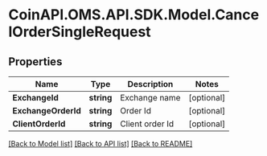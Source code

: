 # CoinAPI.OMS.API.SDK.Model.CancelOrderSingleRequest
## Properties

Name | Type | Description | Notes
------------ | ------------- | ------------- | -------------
**ExchangeId** | **string** | Exchange name | [optional] 
**ExchangeOrderId** | **string** | Order Id | [optional] 
**ClientOrderId** | **string** | Client order Id | [optional] 

[[Back to Model list]](../README.md#documentation-for-models) [[Back to API list]](../README.md#documentation-for-api-endpoints) [[Back to README]](../README.md)

